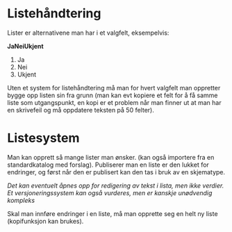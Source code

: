 # Listehåndtering

Lister er alternativene man har i et valgfelt, eksempelvis:

**JaNeiUkjent**
1. Ja
2. Nei
3. Ukjent

Uten et system for listehåndtering må man for hvert valgfelt man oppretter bygge opp listen sin fra grunn (man kan evt kopiere et felt for å få samme liste som utgangspunkt, en kopi er et problem når man finner ut at man har en skrivefeil og må oppdatere teksten på 50 felter).

# Listesystem

Man kan opprett så mange lister man ønsker. (kan også importere fra en standardkatalog med forslag).
Publiserer man en liste er den lukket for endringer, og først når den er publisert kan den tas i bruk av en skjematype. 

*Det kan eventuelt åpnes opp for redigering av tekst i lista, men ikke verdier. Et versjoneringssystem kan også vurderes, men er kanskje unødvendig kompleks*

Skal man innføre endringer i en liste, må man opprette seg en helt ny liste (kopifunksjon kan brukes).
